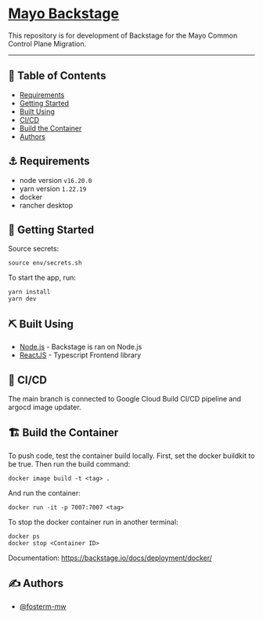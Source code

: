 # [Mayo Backstage](https://backstage.io)

This repository is for development of Backstage for the Mayo Common Control Plane Migration.

---

## 📝 Table of Contents

- [Requirements](#requirements)
- [Getting Started](#getting_started)
- [Built Using](#built_using)
- [CI/CD](#cicd)
- [Build the Container](#build_the_container)
- [Authors](#authors)

## ⚓ Requirements <a name = "requirements"></a>

- node version `v16.20.0`
- yarn version `1.22.19`
- docker
- rancher desktop

## 🏁 Getting Started <a name = "getting_started"></a>

Source secrets:
```
source env/secrets.sh
```

To start the app, run:

```
yarn install
yarn dev
```
## ⛏️ Built Using <a name = "built_using"></a>

- [Node.js](https://nodejs.org/en/docs/) - Backstage is ran on Node.js
- [ReactJS](https://reactjs.org/) - Typescript Frontend library

## 🚀 CI/CD <a name = "cicd"></a>
The main branch is connected to Google Cloud Build CI/CD pipeline and argocd image updater.

## 🏗️ Build the Container <a name = "build_the_container"></a>
To push code, test the container build locally. First, set the docker buildkit to be true. 
Then run the build command:
```
docker image build -t <tag> .
```
And run the container:
```
docker run -it -p 7007:7007 <tag>
```
To stop the docker container run in another terminal:
```
docker ps
docker stop <Container ID>
```
Documentation: https://backstage.io/docs/deployment/docker/

## ✍️ Authors <a name = "authors"></a>

- [@fosterm-mw](https://github.com/fosterm-mw) 

